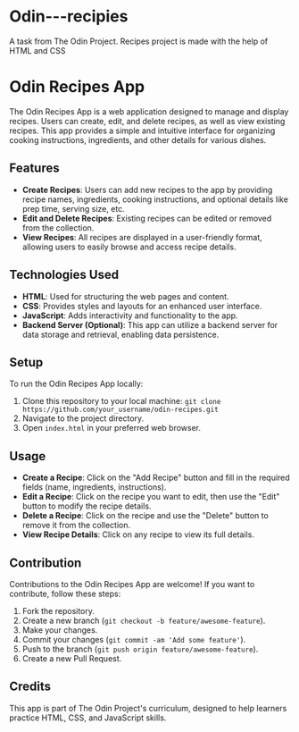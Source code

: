# Odin---recipies
A task from The Odin Project. Recipes project is made with the help of HTML and CSS
# Odin Recipes App

The Odin Recipes App is a web application designed to manage and display recipes. Users can create, edit, and delete recipes, as well as view existing recipes. This app provides a simple and intuitive interface for organizing cooking instructions, ingredients, and other details for various dishes.

## Features

- **Create Recipes**: Users can add new recipes to the app by providing recipe names, ingredients, cooking instructions, and optional details like prep time, serving size, etc.
- **Edit and Delete Recipes**: Existing recipes can be edited or removed from the collection.
- **View Recipes**: All recipes are displayed in a user-friendly format, allowing users to easily browse and access recipe details.

## Technologies Used

- **HTML**: Used for structuring the web pages and content.
- **CSS**: Provides styles and layouts for an enhanced user interface.
- **JavaScript**: Adds interactivity and functionality to the app.
- **Backend Server (Optional)**: This app can utilize a backend server for data storage and retrieval, enabling data persistence.

## Setup

To run the Odin Recipes App locally:

1. Clone this repository to your local machine: `git clone https://github.com/your_username/odin-recipes.git`
2. Navigate to the project directory.
3. Open `index.html` in your preferred web browser.

## Usage

- **Create a Recipe**: Click on the "Add Recipe" button and fill in the required fields (name, ingredients, instructions).
- **Edit a Recipe**: Click on the recipe you want to edit, then use the "Edit" button to modify the recipe details.
- **Delete a Recipe**: Click on the recipe and use the "Delete" button to remove it from the collection.
- **View Recipe Details**: Click on any recipe to view its full details.

## Contribution

Contributions to the Odin Recipes App are welcome! If you want to contribute, follow these steps:

1. Fork the repository.
2. Create a new branch (`git checkout -b feature/awesome-feature`).
3. Make your changes.
4. Commit your changes (`git commit -am 'Add some feature'`).
5. Push to the branch (`git push origin feature/awesome-feature`).
6. Create a new Pull Request.

## Credits

This app is part of The Odin Project's curriculum, designed to help learners practice HTML, CSS, and JavaScript skills.



